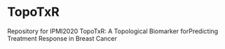 # TopoTxR
Repository for IPMI2020 TopoTxR: A Topological Biomarker forPredicting Treatment Response in Breast Cancer
